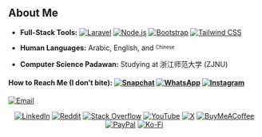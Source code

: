 ## About Me

- **Full-Stack Tools:**  [![Laravel](https://img.shields.io/badge/Laravel-%23FF2D20.svg?logo=laravel&logoColor=white)](https://laravel.com)  [![Node.js](https://img.shields.io/badge/Node.js-339933.svg?logo=nodedotjs&logoColor=white)](https://nodejs.org)  [![Bootstrap](https://img.shields.io/badge/Bootstrap-563D7C.svg?logo=bootstrap&logoColor=white)](https://getbootstrap.com)  [![Tailwind CSS](https://img.shields.io/badge/Tailwind%20CSS-38B2AC.svg?logo=tailwind-css&logoColor=white)](https://tailwindcss.com)

- **Human Languages:** Arabic, English, and <sup><sub>Chinese</sub></sup>  

- **Computer Science Padawan:** Studying at 浙江师范大学 (ZJNU)

#### How to Reach Me (I don’t bite):  [![Snapchat](https://img.shields.io/badge/-FFFC00?style=square&logo=snapchat&logoColor=black)](https://snapchat.com/add/aboodki6)  [![WhatsApp](https://img.shields.io/badge/-25D366?style=square&logo=whatsapp&logoColor=white)](https://wa.me/8619708819040)  [![Instagram](https://img.shields.io/badge/-E4405F?style=square&logo=instagram&logoColor=white)](https://instagram.com/ak._.71) 
  [![Email](https://img.shields.io/badge/-D14836?style=square&logo=gmail&logoColor=white)](mailto:abdullah@syalux.com)  


<div align="center">

[![LinkedIn](https://img.shields.io/badge/-0077B5?style=square&logo=linkedin&logoColor=white)](https://linkedin.com/in/abdullah-alraimi) 
[![Reddit](https://img.shields.io/badge/-FF4500?style=square&logo=reddit&logoColor=white)](https://reddit.com/user/Al-rimi) 
[![Stack Overflow](https://img.shields.io/badge/-FE7A16?style=square&logo=stack-overflow&logoColor=white)](https://stackoverflow.com/users/24881320) 
[![YouTube](https://img.shields.io/badge/-FF0000?style=square&logo=youtube&logoColor=white)](https://youtube.com/@ak-71) 
[![X](https://img.shields.io/badge/-000000?style=square&logo=x&logoColor=white)](https://x.com/ggak71) 
[![BuyMeACoffee](https://img.shields.io/badge/-ffdd00?style=square&logo=buy-me-a-coffee&logoColor=black)](https://buymeacoffee.com/alrimi) 
[![PayPal](https://img.shields.io/badge/-00457C?style=square&logo=paypal&logoColor=white)](https://paypal.me/rumaisaalrimi) 
[![Ko-Fi](https://img.shields.io/badge/-F16061?style=square&logo=ko-fi&logoColor=white)](https://ko-fi.com/alrimi)

</div>
